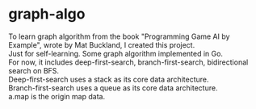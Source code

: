 # graph-algo
To learn graph algorithm from the book "Programming Game AI by Example", wrote by Mat Buckland, I created this project.  
Just for self-learning. Some graph algorithm implemented in Go.  
For now, it includes deep-first-search, branch-first-search, bidirectional search on BFS.  
Deep-first-search uses a stack as its core data architecture.  
Branch-first-search uses a queue as its core data architecture.  
a.map is the origin map data.  
